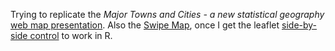 Trying to replicate the *Major Towns and Cities - a new statistical geography* [web map presentation](https://ons.maps.arcgis.com/apps/MapJournal/index.html?appid=fb85539cdc4d4b7d9d34f9560092bb95#).
Also the [Swipe Map](https://ons.maps.arcgis.com/apps/StorytellingSwipe/index.html?appid=33677f5284cc47caa94ce55fa95130b6), once I get the leaflet [side-by-side control](https://github.com/digidem/leaflet-side-by-side) to work in R. 
